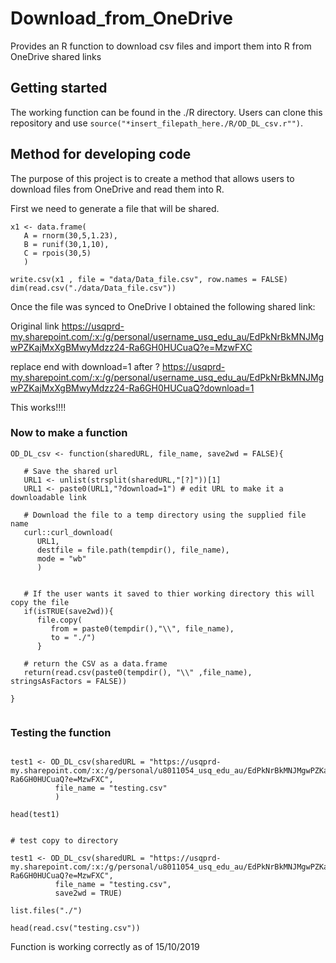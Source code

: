 # Download_from_OneDrive
Provides an R function to download csv files and import them into R from OneDrive shared links

## Getting started

The working function can be found in the ./R directory. Users can clone this repository and use `source("*insert_filepath_here./R/OD_DL_csv.r"")`.

## Method for developing code

The purpose of this project is to create a method that allows users to download files from OneDrive and read them into R.  

First we need to generate a file that will be shared.

```{r CreateDataFile}
x1 <- data.frame(
   A = rnorm(30,5,1.23),
   B = runif(30,1,10),
   C = rpois(30,5)
   )

write.csv(x1 , file = "data/Data_file.csv", row.names = FALSE)
dim(read.csv("./data/Data_file.csv"))
```

Once the file was synced to OneDrive I obtained the following shared link:

Original link
https://usqprd-my.sharepoint.com/:x:/g/personal/username_usq_edu_au/EdPkNrBkMNJMgwPZKajMxXgBMwyMdzz24-Ra6GH0HUCuaQ?e=MzwFXC

replace end with download=1 after ?
https://usqprd-my.sharepoint.com/:x:/g/personal/username_usq_edu_au/EdPkNrBkMNJMgwPZKajMxXgBMwyMdzz24-Ra6GH0HUCuaQ?download=1

This works!!!!

### Now to make a function

```{r Download_function}
OD_DL_csv <- function(sharedURL, file_name, save2wd = FALSE){

   # Save the shared url 
   URL1 <- unlist(strsplit(sharedURL,"[?]"))[1]
   URL1 <- paste0(URL1,"?download=1") # edit URL to make it a downloadable link
   
   # Download the file to a temp directory using the supplied file name
   curl::curl_download(
      URL1,
      destfile = file.path(tempdir(), file_name),
      mode = "wb"
      )


   # If the user wants it saved to thier working directory this will copy the file
   if(isTRUE(save2wd)){
      file.copy(
         from = paste0(tempdir(),"\\", file_name),
         to = "./")
      }

   # return the CSV as a data.frame
   return(read.csv(paste0(tempdir(), "\\" ,file_name), stringsAsFactors = FALSE))

}


```


### Testing the function

```{r test_function}

test1 <- OD_DL_csv(sharedURL = "https://usqprd-my.sharepoint.com/:x:/g/personal/u8011054_usq_edu_au/EdPkNrBkMNJMgwPZKajMxXgBMwyMdzz24-Ra6GH0HUCuaQ?e=MzwFXC",
          file_name = "testing.csv"
          )

head(test1)


# test copy to directory

test1 <- OD_DL_csv(sharedURL = "https://usqprd-my.sharepoint.com/:x:/g/personal/u8011054_usq_edu_au/EdPkNrBkMNJMgwPZKajMxXgBMwyMdzz24-Ra6GH0HUCuaQ?e=MzwFXC",
          file_name = "testing.csv",
          save2wd = TRUE)

list.files("./")

head(read.csv("testing.csv"))

```

Function is working correctly as of 15/10/2019


